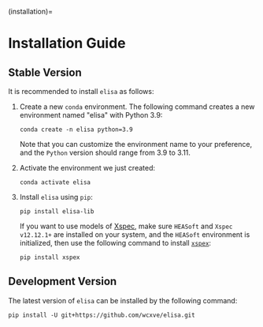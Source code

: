 (installation)=

# Installation Guide

## Stable Version

It is recommended to install ``elisa`` as follows:

1. Create a new ``conda`` environment. The following command creates a new
   environment named "elisa" with Python 3.9:

    ```console
    conda create -n elisa python=3.9
    ```

   Note that you can customize the environment name to your preference,
   and the ``Python`` version should range from 3.9 to 3.11.

2. Activate the environment we just created:

    ```console
    conda activate elisa
    ```

3. Install ``elisa`` using ``pip``:

    ```console
    pip install elisa-lib
    ```

   If you want to use models of [Xspec](https://heasarc.gsfc.nasa.gov/xanadu/xspec/manual/Models.html),
   make sure ``HEASoft`` and ``Xspec v12.12.1+`` are installed on your system, and the
   ``HEASoft`` environment is initialized, then use the following command to
   install [``xspex``](https://github.com/wcxve/xspex):

    ```console
    pip install xspex
    ```


## Development Version
The latest version of ``elisa`` can be installed by the following command:

   ```console
   pip install -U git+https://github.com/wcxve/elisa.git
   ```

